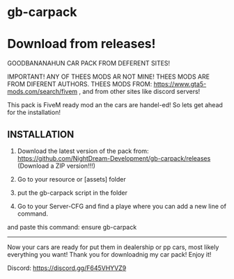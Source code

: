# gb-carpack
# Download from releases!
GOODBANANAHUN CAR PACK FROM DEFERENT SITES!

IMPORTANT!
ANY OF THEES MODS AR NOT MINE! THEES MODS ARE FROM DIFERENT AUTHORS.
THEES MODS FROM: https://www.gta5-mods.com/search/fivem , and from other sites
like discord servers!

This pack is FiveM ready mod an the cars are handel-ed!
So lets get ahead for the installation!

INSTALLATION
--------------------------

1. Download the latest version of the pack from: https://github.com/NightDream-Development/gb-carpack/releases  (Download a ZIP version!!!)

2. Go to your resource or [assets] folder

3. put the gb-carpack script in the folder

4. Go to your Server-CFG and find a playe where you can add a new line of command.

and paste this command: ensure gb-carpack

--------------------------

Now your cars are ready for put them in dealership or pp cars, most likely everything you want!
Thank you for downloadnig my car pack! Enjoy it!

Discord: https://discord.gg/F645VHYVZ9

